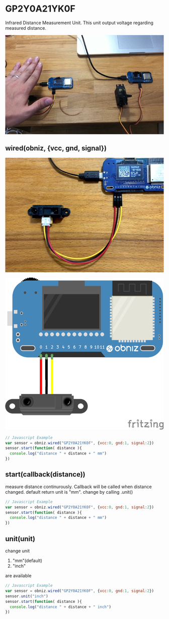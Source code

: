 # GP2Y0A21YK0F
Infrared Distance Measurement Unit.
This unit output voltage regarding measured distance.

![photo of wired](./image.gif)

## wired(obniz, {vcc, gnd, signal})

![photo of wired](./image.jpg)

![photo of wired](./wired.png)

```javascript
// Javascript Example
var sensor = obniz.wired("GP2Y0A21YK0F", {vcc:0, gnd:1, signal:2})
sensor.start(function( distance ){
  console.log("distance " + distance + " mm")
})
```

## start(callback(distance))
measure distance continurously.
Callback will be called when distance changed.
default return unit is "mm". change by calling .unit()
```javascript
// Javascript Example
var sensor = obniz.wired("GP2Y0A21YK0F", {vcc:0, gnd:1, signal:2})
sensor.start(function( distance ){
  console.log("distance " + distance + " mm")
})
```

## unit(unit)
change unit

1. "mm"(default)
2. "inch"

are available

```javascript
// Javascript Example
var sensor = obniz.wired("GP2Y0A21YK0F", {vcc:0, gnd:1, signal:2})
sensor.unit("inch")
sensor.start(function( distance ){
  console.log("distance " + distance + " inch")
})
```